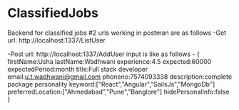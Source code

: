 # ClassifiedJobs
Backend for classified jobs
#2 urls working in postman are as follows
-Get url: 
http://localhost:1337/ListUser

-Post url:
http://localhost:1337/AddUser
input is like as follows - 
{
firstName:Usha
lastName:Wadhwani
experience:4.5
expected:60000
expectedPeriod:month
title:Full stack developer
email:u.t.wadhwani@gmail.com
phoneno:7574093338
description:complete package personality
keyword:["React","Angular","SailsJs","MongoDb"]
preferredLocation:["Ahmedabad","Pune","Banglore"]
hidePersonalInfo:false
}

